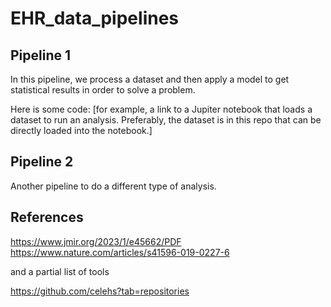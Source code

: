 # EHR_data_pipelines

## Pipeline 1

In this pipeline, we process a dataset and then apply a model to get statistical results in order to solve a problem. 

Here is some code: [for example, a link to a Jupiter notebook that loads a dataset to run an analysis. Preferably, the dataset is in this repo that can be directly loaded into the notebook.]

## Pipeline 2

Another pipeline to do a different type of analysis. 

## References

https://www.jmir.org/2023/1/e45662/PDF
https://www.nature.com/articles/s41596-019-0227-6

and a partial list of tools 

https://github.com/celehs?tab=repositories

